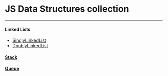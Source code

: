 # JS Data Structures collection

---

#### Linked Lists

- [SinglyLinkedList](https://github.com/forest-shadow/js-data-structures/tree/master/SinglyLinkedList)
- [DoublyLinkedList](https://github.com/forest-shadow/js-data-structures/tree/master/DoublyLinkedList)

#### [Stack](https://github.com/forest-shadow/js-data-structures/tree/master/Stack)
#### [Queue](https://github.com/forest-shadow/js-data-structures/tree/master/Queue)